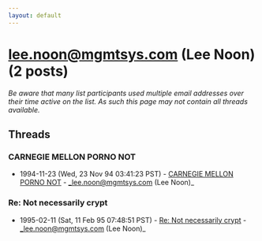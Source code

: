 ```yaml
---
layout: default
---
```


# lee.noon@mgmtsys.com (Lee Noon) (2 posts)

_Be aware that many list participants used multiple email addresses over their time active on the list. As such this page may not contain all threads available._

## Threads

### CARNEGIE MELLON PORNO NOT
+ 1994-11-23 (Wed, 23 Nov 94 03:41:23 PST) - [CARNEGIE MELLON PORNO NOT](/archive/1994/11/572155663d7c4d5a1327d10e07ca440bb958689b21f725e30468cfc330cac4b8) - _lee.noon@mgmtsys.com (Lee Noon)_

### Re: Not necessarily crypt
+ 1995-02-11 (Sat, 11 Feb 95 07:48:51 PST) - [Re: Not necessarily crypt](/archive/1995/02/cf28af3461987379b74d05088271265b8f8c6a61d9652a7940b5263c85d6b95e) - _lee.noon@mgmtsys.com (Lee Noon)_

